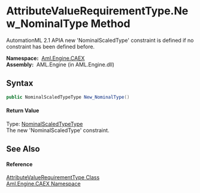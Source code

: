 AttributeValueRequirementType.New_NominalType Method
====================================================
AutomationML 2.1 APIA new 'NominalScaledType' constraint is defined if no constraint has been defined before.

  **Namespace:**  [Aml.Engine.CAEX][1]  
  **Assembly:**  AML.Engine (in AML.Engine.dll)

Syntax
------

```csharp
public NominalScaledTypeType New_NominalType()
```

#### Return Value
Type: [NominalScaledTypeType][2]  
The new 'NominalScaledType' constraint.

See Also
--------

#### Reference
[AttributeValueRequirementType Class][3]  
[Aml.Engine.CAEX Namespace][1]  

[1]: ../README.md
[2]: ../NominalScaledTypeType/README.md
[3]: README.md
[4]: https://www.automationml.org
[5]: ../../icons/logoShade.png